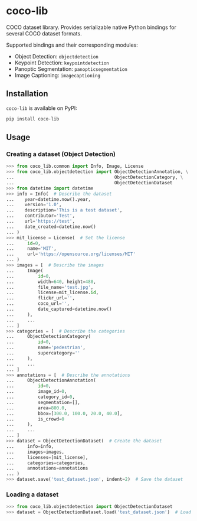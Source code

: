# coco-lib
COCO dataset library. Provides serializable native Python bindings for several COCO dataset formats.

Supported bindings and their corresponding modules:

- Object Detection: `objectdetection`
- Keypoint Detection: `keypointdetection`
- Panoptic Segmentation: `panopticsegmentation`
- Image Captioning: `imagecaptioning`

## Installation

`coco-lib` is available on PyPI:

``` bash
pip install coco-lib
```

## Usage

### Creating a dataset (Object Detection)

```python
>>> from coco_lib.common import Info, Image, License
>>> from coco_lib.objectdetection import ObjectDetectionAnnotation, \
...                                      ObjectDetectionCategory, \
...                                      ObjectDetectionDataset
>>> from datetime import datetime
>>> info = Info(  # Describe the dataset
...    year=datetime.now().year, 
...    version='1.0', 
...    description='This is a test dataset', 
...    contributor='Test', 
...    url='https://test', 
...    date_created=datetime.now()
... )
>>> mit_license = License(  # Set the license
...     id=0, 
...     name='MIT', 
...     url='https://opensource.org/licenses/MIT'
... )
>>> images = [  # Describe the images
...     Image(
...         id=0, 
...         width=640, height=480, 
...         file_name='test.jpg', 
...         license=mit_license.id,
...         flickr_url='',
...         coco_url='',
...         date_captured=datetime.now()
...     ),
...     ...
... ]
>>> categories = [  # Describe the categories
...     ObjectDetectionCategory(
...         id=0,
...         name='pedestrian',
...         supercategory=''
...     ),
...     ...
... ]
>>> annotations = [  # Describe the annotations
...     ObjectDetectionAnnotation(
...         id=0,
...         image_id=0,
...         category_id=0,
...         segmentation=[],
...         area=800.0,
...         bbox=[300.0, 100.0, 20.0, 40.0],
...         is_crowd=0
...     ),
...     ...
... ]
>>> dataset = ObjectDetectionDataset(  # Create the dataset
...     info=info,
...     images=images,
...     licenses=[mit_license],
...     categories=categories,
...     annotations=annotations
... )
>>> dataset.save('test_dataset.json', indent=2)  # Save the dataset
```

### Loading a dataset

```python
>>> from coco_lib.objectdetection import ObjectDetectionDataset
>>> dataset = ObjectDetectionDataset.load('test_dataset.json')  # Load the dataset
```